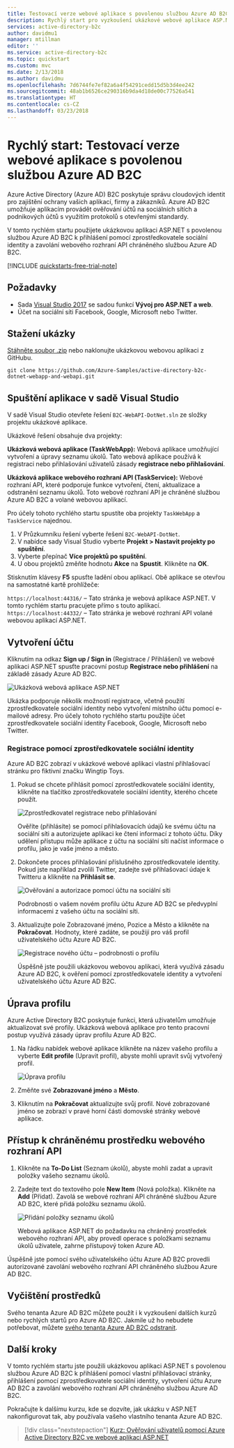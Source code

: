 ```yaml
---
title: Testovací verze webové aplikace s povolenou službou Azure AD B2C
description: Rychlý start pro vyzkoušení ukázkové webové aplikace ASP.NET využívající Azure Active Directory B2C k zajištění přihlašování uživatelů.
services: active-directory-b2c
author: davidmu1
manager: mtillman
editor: ''
ms.service: active-directory-b2c
ms.topic: quickstart
ms.custom: mvc
ms.date: 2/13/2018
ms.author: davidmu
ms.openlocfilehash: 7d6744fe7ef82a6a4f54291cedd15d5b3d4ee242
ms.sourcegitcommit: 48ab1b6526ce290316b9da4d18de00c77526a541
ms.translationtype: HT
ms.contentlocale: cs-CZ
ms.lasthandoff: 03/23/2018
---
```

# <a name="quickstart-test-drive-an-azure-ad-b2c-enabled-web-app"></a>Rychlý start: Testovací verze webové aplikace s povolenou službou Azure AD B2C

Azure Active Directory (Azure AD) B2C poskytuje správu cloudových identit pro zajištění ochrany vašich aplikací, firmy a zákazníků. Azure AD B2C umožňuje aplikacím provádět ověřování účtů na sociálních sítích a podnikových účtů s využitím protokolů s otevřenými standardy.

V tomto rychlém startu použijete ukázkovou aplikaci ASP.NET s povolenou službou Azure AD B2C k přihlášení pomocí zprostředkovatele sociální identity a zavolání webového rozhraní API chráněného službou Azure AD B2C.

[!INCLUDE [quickstarts-free-trial-note](../../includes/quickstarts-free-trial-note.md)]

## <a name="prerequisites"></a>Požadavky

* Sada [Visual Studio 2017](https://www.visualstudio.com/downloads/) se sadou funkcí **Vývoj pro ASP.NET a web**. 
* Účet na sociální síti Facebook, Google, Microsoft nebo Twitter.

## <a name="download-the-sample"></a>Stažení ukázky

[Stáhněte soubor .zip](https://github.com/Azure-Samples/active-directory-b2c-dotnet-webapp-and-webapi/archive/master.zip) nebo naklonujte ukázkovou webovou aplikaci z GitHubu.

```
git clone https://github.com/Azure-Samples/active-directory-b2c-dotnet-webapp-and-webapi.git
```

## <a name="run-the-app-in-visual-studio"></a>Spuštění aplikace v sadě Visual Studio

V sadě Visual Studio otevřete řešení `B2C-WebAPI-DotNet.sln` ze složky projektu ukázkové aplikace.

Ukázkové řešení obsahuje dva projekty:

**Ukázková webová aplikace (TaskWebApp):** Webová aplikace umožňující vytvoření a úpravy seznamu úkolů. Tato webová aplikace používá k registraci nebo přihlašování uživatelů zásady **registrace nebo přihlašování**.

**Ukázková aplikace webového rozhraní API (TaskService):** Webové rozhraní API, které podporuje funkce vytvoření, čtení, aktualizace a odstranění seznamu úkolů. Toto webové rozhraní API je chráněné službou Azure AD B2C a volané webovou aplikací.

Pro účely tohoto rychlého startu spustíte oba projekty `TaskWebApp` a `TaskService` najednou. 

1. V Průzkumníku řešení vyberte řešení `B2C-WebAPI-DotNet`.
2. V nabídce sady Visual Studio vyberte **Projekt > Nastavit projekty po spuštění**. 
3. Vyberte přepínač **Více projektů po spuštění**.
4. U obou projektů změňte hodnotu **Akce** na **Spustit**. Klikněte na **OK**.

Stisknutím klávesy **F5** spusťte ladění obou aplikací. Obě aplikace se otevřou na samostatné kartě prohlížeče:

`https://localhost:44316/` – Tato stránka je webová aplikace ASP.NET. V tomto rychlém startu pracujete přímo s touto aplikací.
`https://localhost:44332/` – Tato stránka je webové rozhraní API volané webovou aplikací ASP.NET.

## <a name="create-an-account"></a>Vytvoření účtu

Kliknutím na odkaz **Sign up / Sign in** (Registrace / Přihlášení) ve webové aplikaci ASP.NET spusťte pracovní postup **Registrace nebo přihlášení** na základě zásady Azure AD B2C.

![Ukázková webová aplikace ASP.NET](media/active-directory-b2c-quickstarts-web-app/web-app-sign-in.png)

Ukázka podporuje několik možností registrace, včetně použití zprostředkovatele sociální identity nebo vytvoření místního účtu pomocí e-mailové adresy. Pro účely tohoto rychlého startu použijte účet zprostředkovatele sociální identity Facebook, Google, Microsoft nebo Twitter. 

### <a name="sign-up-using-a-social-identity-provider"></a>Registrace pomocí zprostředkovatele sociální identity

Azure AD B2C zobrazí v ukázkové webové aplikaci vlastní přihlašovací stránku pro fiktivní značku Wingtip Toys. 

1. Pokud se chcete přihlásit pomocí zprostředkovatele sociální identity, klikněte na tlačítko zprostředkovatele sociální identity, kterého chcete použít.

    ![Zprostředkovatel registrace nebo přihlašování](media/active-directory-b2c-quickstarts-web-app/sign-in-or-sign-up-web.png)

    Ověříte (přihlásíte) se pomocí přihlašovacích údajů ke svému účtu na sociální síti a autorizujete aplikaci ke čtení informací z tohoto účtu. Díky udělení přístupu může aplikace z účtu na sociální síti načíst informace o profilu, jako je vaše jméno a město. 

2. Dokončete proces přihlašování příslušného zprostředkovatele identity. Pokud jste například zvolili Twitter, zadejte své přihlašovací údaje k Twitteru a klikněte na **Přihlásit se**.

    ![Ověřování a autorizace pomocí účtu na sociální síti](media/active-directory-b2c-quickstarts-web-app/twitter-authenticate-authorize-web.png)

    Podrobnosti o vašem novém profilu účtu Azure AD B2C se předvyplní informacemi z vašeho účtu na sociální síti.

3. Aktualizujte pole Zobrazované jméno, Pozice a Město a klikněte na **Pokračovat**.  Hodnoty, které zadáte, se použijí pro váš profil uživatelského účtu Azure AD B2C.

    ![Registrace nového účtu – podrobnosti o profilu](media/active-directory-b2c-quickstarts-web-app/new-account-sign-up-profile-details-web.png)

    Úspěšně jste použili ukázkovou webovou aplikaci, která využívá zásadu Azure AD B2C, k ověření pomocí zprostředkovatele identity a vytvoření uživatelského účtu Azure AD B2C. 

## <a name="edit-your-profile"></a>Úprava profilu

Azure Active Directory B2C poskytuje funkci, která uživatelům umožňuje aktualizovat své profily. Ukázková webová aplikace pro tento pracovní postup využívá zásady úprav profilu Azure AD B2C. 

1. Na řádku nabídek webové aplikace klikněte na název vašeho profilu a vyberte **Edit profile** (Upravit profil), abyste mohli upravit svůj vytvořený profil.

    ![Úprava profilu](media/active-directory-b2c-quickstarts-web-app/edit-profile-web.png)

2. Změňte své **Zobrazované jméno** a **Město**.  
3. Kliknutím na **Pokračovat** aktualizujte svůj profil. Nové zobrazované jméno se zobrazí v pravé horní části domovské stránky webové aplikace.

## <a name="access-a-protected-web-api-resource"></a>Přístup k chráněnému prostředku webového rozhraní API

1. Klikněte na **To-Do List** (Seznam úkolů), abyste mohli zadat a upravit položky vašeho seznamu úkolů. 

2. Zadejte text do textového pole **New Item** (Nová položka). Klikněte na **Add** (Přidat). Zavolá se webové rozhraní API chráněné službou Azure AD B2C, které přidá položku seznamu úkolů.

    ![Přidání položky seznamu úkolů](media/active-directory-b2c-quickstarts-web-app/add-todo-item-web.png)

    Webová aplikace ASP.NET do požadavku na chráněný prostředek webového rozhraní API, aby provedl operace s položkami seznamu úkolů uživatele, zahrne přístupový token Azure AD.

Úspěšně jste pomocí svého uživatelského účtu Azure AD B2C provedli autorizované zavolání webového rozhraní API chráněného službou Azure AD B2C.

## <a name="clean-up-resources"></a>Vyčištění prostředků

Svého tenanta Azure AD B2C můžete použít i k vyzkoušení dalších kurzů nebo rychlých startů pro Azure AD B2C. Jakmile už ho nebudete potřebovat, můžete [svého tenanta Azure AD B2C odstranit](active-directory-b2c-faqs.md#how-do-i-delete-my-azure-ad-b2c-tenant).

## <a name="next-steps"></a>Další kroky

V tomto rychlém startu jste použili ukázkovou aplikaci ASP.NET s povolenou službou Azure AD B2C k přihlášení pomocí vlastní přihlašovací stránky, přihlášení pomocí zprostředkovatele sociální identity, vytvoření účtu Azure AD B2C a zavolání webového rozhraní API chráněného službou Azure AD B2C. 

Pokračujte k dalšímu kurzu, kde se dozvíte, jak ukázku v ASP.NET nakonfigurovat tak, aby používala vašeho vlastního tenanta Azure AD B2C.

> [!div class="nextstepaction"]
> [Kurz: Ověřování uživatelů pomocí Azure Active Directory B2C ve webové aplikaci ASP.NET](active-directory-b2c-tutorials-web-app.md)